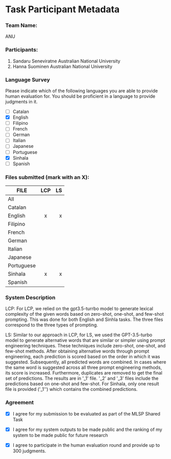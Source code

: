 # Task Participant Metadata

### Team Name: 

ANU

### Participants:

1. Sandaru Seneviratne Australian National University
2. Hanna Suominen Australian National University


### Language Survey

Please indicate which of the following languages you are able to provide human evaluation for. You should be proficient in a language to provide judgments in it.

 - [ ] Catalan
 - [x] English
 - [ ] Filipino
 - [ ] French
 - [ ] German
 - [ ] Italian
 - [ ] Japanese
 - [ ] Portuguese
 - [x] Sinhala
 - [ ] Spanish

### Files submitted (mark with an X):

| FILE        | LCP | LS |
| ------------|:---:|---:|
| All         |     |    |
| Catalan     |     |    |
| English     |  x  |  x |
| Filipino    |     |    |
| French      |     |    |
| German      |     |    |
| Italian     |     |    |
| Japanese    |     |    |
| Portuguese  |     |    |
| Sinhala     |  x  |  x |
| Spanish     |     |    |

### System Description
LCP:
For LCP, we relied on the gpt3.5-turrbo model to generate lexical complexity of the given words based on zero-shot, one-shot, and few-shot prompting. This was done for both English and Sinhla tasks. The three files correspond to the three types of prompting.

LS:
Similar to our approach in LCP, for LS, we used the GPT-3.5-turbo model to generate alternative words that are similar or simpler using prompt engineering techniques. These techniques include zero-shot, one-shot, and few-shot methods. 
After obtaining alternative words through prompt engineering, each prediction is scored based on the order in which it was suggested. Subsequently, all predicted words are combined. In cases where the same word is suggested across all three prompt engineering methods, its score is increased. Furthermore, duplicates are removed to get the final set of predictions. The results are in '_1' file. '_2' and '_3' files include the predictions based on one-shot and few-shot.
For Sinhala, only one result file is provided ('_1'') which contains the combined predictions.  
### Agreement

- [x] I agree for my submission to be evaluated as part of the MLSP Shared Task
- [x] I agree for my system outputs to be made public and the ranking of my system to be made public for future research
- [x] I agree to participate in the human evaluation round and provide up to 300 judgments.

